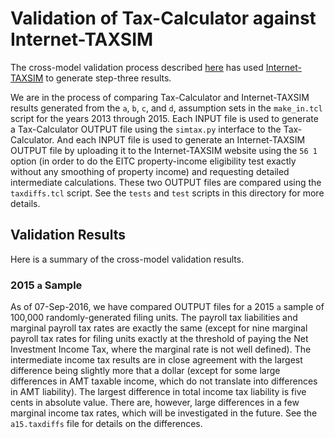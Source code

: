 Validation of Tax-Calculator against Internet-TAXSIM
====================================================

The cross-model validation process described [here](../README.md) has used
[Internet-TAXSIM](http://users.nber.org/~taxsim/taxsim-calc9/index.html)
to generate step-three results.  

We are in the process of comparing Tax-Calculator and Internet-TAXSIM
results generated from the `a`, `b`, `c`, and `d`, assumption sets in
the `make_in.tcl` script for the years 2013 through 2015.  Each INPUT
file is used to generate a Tax-Calculator OUTPUT file using the
`simtax.py` interface to the Tax-Calculator.  And each INPUT file is
used to generate an Internet-TAXSIM OUTPUT file by uploading it to the
Internet-TAXSIM website using the `56 1` option (in order to do the
EITC property-income eligibility test exactly without any smoothing of
property income) and requesting detailed intermediate calculations.
These two OUTPUT files are compared using the `taxdiffs.tcl` script.
See the `tests` and `test` scripts in this directory for more details.

Validation Results
------------------

Here is a summary of the cross-model validation results.

### 2015 `a` Sample ###

As of 07-Sep-2016, we have compared OUTPUT files for a 2015 `a` sample
of 100,000 randomly-generated filing units.  The payroll tax
liabilities and marginal payroll tax rates are exactly the same
(except for nine marginal payroll tax rates for filing units exactly
at the threshold of paying the Net Investment Income Tax, where the
marginal rate is not well defined).  The intermediate income tax
results are in close agreement with the largest difference being
slightly more that a dollar (except for some large differences in AMT
taxable income, which do not translate into differences in AMT
liability).  The largest difference in total income tax liability is
five cents in absolute value.  There are, however, large differences
in a few marginal income tax rates, which will be investigated in the
future.  See the `a15.taxdiffs` file for details on the differences.
